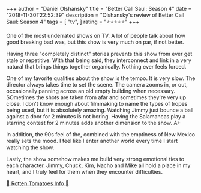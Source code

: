 +++
author = "Daniel Olshansky"
title = "Better Call Saul: Season 4"
date = "2018-11-30T22:52:39"
description = "Olshansky's review of Better Call Saul: Season 4"
tags = [
    "tv",
]
rating = "⭐⭐⭐⭐⭐"
+++

One of the most underrated shows on TV. A lot of people talk about how good breaking bad was, but this show is very much on par, if not better.

Having three "completely distinct" stories prevents this show from ever get stale or repetitive. With that being said, they interconnect and link in a very natural that brings things together organically. Nothing ever feels forced.

One of my favorite qualities about the show is the tempo. It is very slow. The director always takes time to set the scene. The camera zooms in, or out, occasionally panning across an old empty building when necessary. SOmetimes the shots are taken from afar and sometimes they're very up close. I don't know enough about filmmaking to name the types of tropes being used, but it is absolutely amazing. Watching Jimmy just bounce a ball against a door for 2 minutes is not boring. Having the Salamancas play a starring contest for 2 minutes adds another dimension to the show. A+

In addition, the 90s feel of the, combined with the emptiness of New Mexico really sets the mood. I feel like I enter another world every time I start watching the show.

Lastly, the show somehow makes me build very strong emotional ties to each character. Jimmy, Chuck, Kim, Nacho and Mike all hold a place in my heart, and I truly feel for them when they encounter difficulties.

[🍅 Rotten Tomatoes Info 🍅](https://www.rottentomatoes.com//tv/better_call_saul/s04)